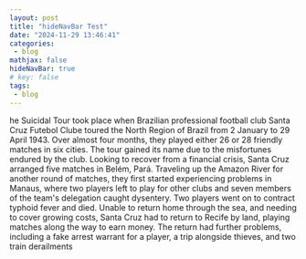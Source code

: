 ```yaml
---
layout: post
title: "hideNavBar Test"
date: "2024-11-29 13:46:41"
categories: 
 - blog 
mathjax: false 
hideNavBar: true
# key: false 
tags:
 - blog
---
```



he Suicidal Tour took place when Brazilian professional football club Santa Cruz Futebol Clube toured the North Region of Brazil from 2 January to 29 April 1943. Over almost four months, they played either 26 or 28 friendly matches in six cities. The tour gained its name due to the misfortunes endured by the club. Looking to recover from a financial crisis, Santa Cruz arranged five matches in Belém, Pará. Traveling up the Amazon River for another round of matches, they first started experiencing problems in Manaus, where two players left to play for other clubs and seven members of the team's delegation caught dysentery. Two players went on to contract typhoid fever and died. Unable to return home through the sea, and needing to cover growing costs, Santa Cruz had to return to Recife by land, playing matches along the way to earn money. The return had further problems, including a fake arrest warrant for a player, a trip alongside thieves, and two train derailments